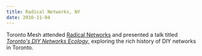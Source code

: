 ```yaml
---
title: Radical Networks, NY
date: 2016-11-04
---
```


Toronto Mesh attended [Radical Networks](http://radicalnetworks.org) and presented a talk titled [_Toronto's DIY Networks Ecology_](https://livestream.com/accounts/686369/events/6514885/videos/141010332/player?autoPlay=false), exploring the rich history of DIY networks in Toronto.
